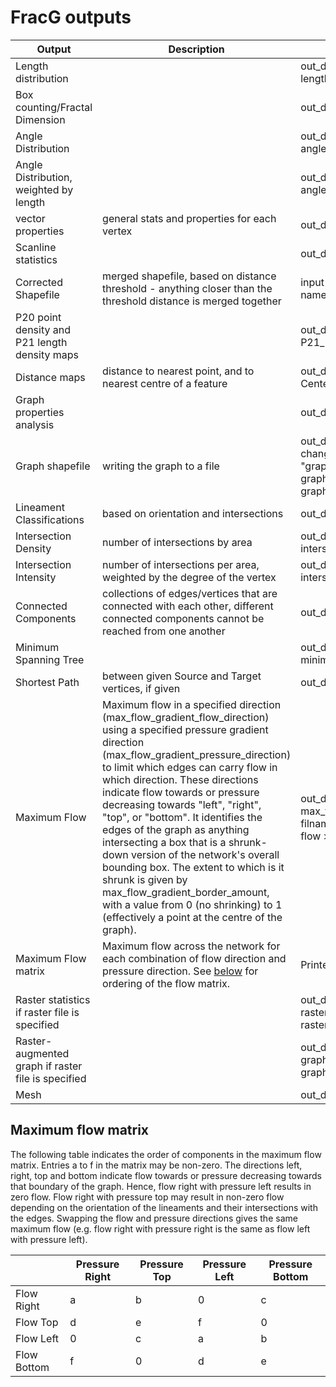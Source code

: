# FracG outputs

| **Output** | **Description** | **Location** |
| --- | --- | --- |
| Length distribution | | out\_dir / statistics / length\_distributions.csv |
| Box counting/Fractal Dimension | | out\_dir / statistics / bo\_count.csv |
| Angle Distribution | | out\_dir / statistics / angle\_distribution\_kde.csv |
| Angle Distribution, weighted by length | | out\_dir / statistics / angle\_distribution\_kde\_length\_weights.csv |
| vector properties | general stats and properties for each vertex | out\_dir / statistics / vector\_properties.csv |
| Scanline statistics | | out\_dir / statistics / scanline\_analysis.csv |
| Corrected Shapefile | merged shapefile, based on distance threshold - anything closer than the threshold distance is merged together | input path / corrected\_\<original shapefile name\> |
| P20 point density and P21 length density maps | | out\_dir / geometry / P20\_map.tif and P21\_map.tif |
| Distance maps | distance to nearest point, and to nearest centre of a feature | out\_dir / geometry / Distance\_map.tif and Center\_distance\_map.tif |
| Graph properties analysis | | out\_dir / statistics / graph\_statistics.csv |
| Graph shapefile | writing the graph to a file | out\_dir / graph\_shp / graph (can be changed using the option "graph\_results\_folder") / graph\_branches.shp and graph\_vertices.shp |
| Lineament Classifications | based on orientation and intersections | out\_dir / classified.shp |
| Intersection Density | number of intersections by area | out\_dir / geometry / interserction\_density.tif |
| Intersection Intensity | number of intersections per area, weighted by the degree of the vertex | out\_dir / geometry / intersection\_intensity.tif |
| Connected Components | collections of edges/vertices that are connected with each other, different connected components cannot be reached from one another | out\_dir / graph / test.shp |
| Minimum Spanning Tree | | out\_dir / graph / minimum\_spanning\_tree.shp |
| Shortest Path | between given Source and Target vertices, if given | out\_dir / graph / shortest\_path.shp |
| Maximum Flow | Maximum flow in a specified direction (max\_flow\_gradient\_flow\_direction) using a specified pressure gradient direction (max\_flow\_gradient\_pressure\_direction) to limit which edges can carry flow in which direction. These directions indicate flow towards or pressure decreasing towards "left", "right", "top", or "bottom". It identifies the edges of the graph as anything intersecting a box that is a shrunk-down version of the network's overall bounding box. The extent to which is it shrunk is given by max\_flow\_gradient\_border\_amount, with a value from 0 (no shrinking) to 1 (effectively a point at the centre of the graph). | out\_dir / graph / max\_flow\_Gradient\_\<original input filname\>.shp (only written if maximum flow \> 0) |
| Maximum Flow matrix | Maximum flow across the network for each combination of flow direction and pressure direction. See [below](#maximum-flow-matrix) for ordering of the flow matrix. | Printed out to the console |
| Raster statistics if raster file is specified | | out\_dir / raster\_shp / raster\_augmented\_shapefile.shp and raster\_parallel\_cross\_profiles.csv |
| Raster-augmented graph if raster file is specified | | out\_dir / graph\_shape / raster / graph\_branches.shp and graph\_vertices.shp |
| Mesh | | out\_dir / mesh / 2D\_mesh\_ |

## Maximum flow matrix

The following table indicates the order of components in the maximum flow matrix. Entries a to f in the matrix may be non-zero. The directions left, right, top and bottom indicate flow towards or pressure decreasing towards that boundary of the graph. Hence, flow right with pressure left results in zero flow. Flow right with pressure top may result in non-zero flow depending on the orientation of the lineaments and their intersections with the edges. Swapping the flow and pressure directions gives the same maximum flow (e.g. flow right with pressure right is the same as flow left with pressure left).

|   | Pressure Right  | Pressure Top  | Pressure Left | Pressure Bottom |
| --- | --- | --- | --- | --- |
| Flow Right  | a | b  | 0 | c  |
| Flow Top  | d | e | f | 0 |
| Flow Left | 0 | c | a | b |
| Flow Bottom  | f | 0 | d | e |